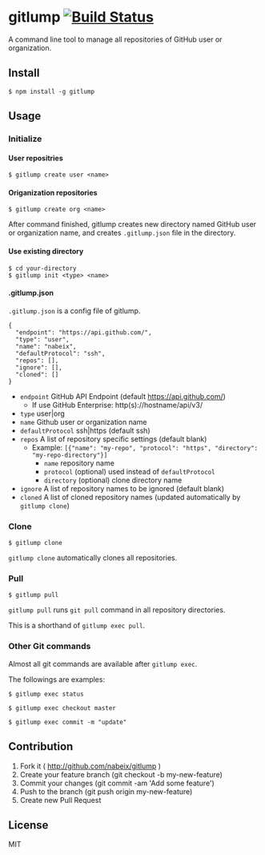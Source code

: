 # gitlump [![Build Status](https://travis-ci.org/nabeix/gitlump.svg?branch=master)](https://travis-ci.org/nabeix/gitlump)

A command line tool to manage all repositories of GitHub user or organization.

## Install

```
$ npm install -g gitlump
```

## Usage

### Initialize

#### User repositries

```
$ gitlump create user <name>
```

#### Origanization repositories

```
$ gitlump create org <name>
```

After command finished, gitlump creates new directory named GitHub user or organization name, and creates `.gitlump.json` file in the directory.

#### Use existing directory

```
$ cd your-directory
$ gitlump init <type> <name>
```

#### .gitlump.json

`.gitlump.json` is a config file of gitlump.

```
{
  "endpoint": "https://api.github.com/",
  "type": "user",
  "name": "nabeix",
  "defaultProtocol": "ssh",
  "repos": [],
  "ignore": [],
  "cloned": []
}
```

* `endpoint` GitHub API Endpoint (default https://api.github.com/)
  * If use GitHub Enterprise: http(s)://hostname/api/v3/
* `type` user|org
* `name` Github user or organization name
* `defaultProtocol` ssh|https (default ssh)
* `repos` A list of repository specific settings (default blank)
    * Example: `[{"name": "my-repo", "protocol": "https", "directory": "my-repo-directory"}]`
        * `name` repository name
        * `protocol` (optional) used instead of `defaultProtocol`
        * `directory` (optional) clone directory name
* `ignore` A list of repository names to be ignored (default blank)
* `cloned` A list of cloned repository names (updated automatically by `gitlump clone`)

### Clone

```
$ gitlump clone
```

`gitlump clone` automatically clones all repositories.


### Pull

```
$ gitlump pull
```

`gitlump pull` runs `git pull` command in all repository directories.

This is a shorthand of `gitlump exec pull`.


### Other Git commands

Almost all git commands are available after `gitlump exec`.

The followings are examples:

```
$ gitlump exec status
```

```
$ gitlump exec checkout master
```

```
$ gitlump exec commit -m "update"
```

## Contribution

1. Fork it ( http://github.com/nabeix/gitlump )
2. Create your feature branch (git checkout -b my-new-feature)
3. Commit your changes (git commit -am 'Add some feature')
4. Push to the branch (git push origin my-new-feature)
5. Create new Pull Request

## License

MIT

